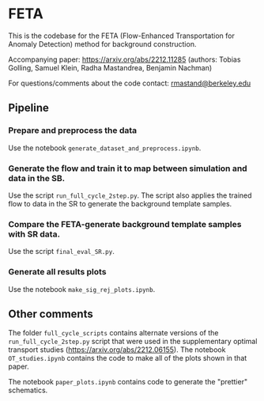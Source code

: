# FETA
This is the codebase for the FETA (Flow-Enhanced Transportation for Anomaly Detection) method for background construction. 

Accompanying paper: https://arxiv.org/abs/2212.11285 (authors: Tobias Golling, Samuel Klein, Radha Mastandrea, Benjamin Nachman)

For questions/comments about the code contact: rmastand@berkeley.edu

## Pipeline 

### Prepare and preprocess the data

Use the notebook ```generate_dataset_and_preprocess.ipynb```.

### Generate the flow and train it to map between simulation and data in the SB.

Use the script ```run_full_cycle_2step.py```. The script also applies the trained flow to data in the SR to generate the background template samples.

### Compare the FETA-generate background template samples with SR data.

Use the script ```final_eval_SR.py```.

### Generate all results plots

Use the notebook ```make_sig_rej_plots.ipynb```.

## Other comments

The folder ```full_cycle_scripts``` contains alternate versions of the ```run_full_cycle_2step.py``` script that were used in the supplementary optimal transport studies (https://arxiv.org/abs/2212.06155). The notebook ```OT_studies.ipynb``` contains the code to make all of the plots shown in that paper.

The notebook ```paper_plots.ipynb``` contains code to generate the "prettier" schematics. 

